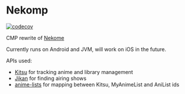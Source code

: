 # Nekomp

[![codecov](https://codecov.io/gh/Chesire/Nekomp/graph/badge.svg?token=Rtc9xfoxpN)](https://codecov.io/gh/Chesire/Nekomp)

CMP rewrite of [Nekome](https://github.com/Chesire/Nekome)

Currently runs on Android and JVM, will work on iOS in the future.

APIs used:  
- [Kitsu](https://kitsu.app) for tracking anime and library management  
- [Jikan](https://jikan.moe) for finding airing shows  
- [anime-lists](https://github.com/Fribb/anime-lists) for mapping between Kitsu, MyAnimeList and AniList ids  
